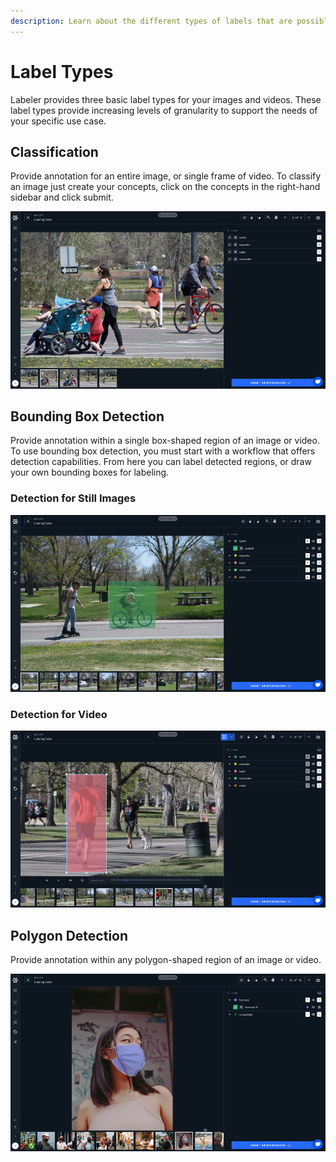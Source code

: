 ```yaml
---
description: Learn about the different types of labels that are possible with Scribe.
---
```


# Label Types

Labeler provides three basic label types for your images and videos. These label types provide increasing levels of granularity to support the needs of your specific use case.

## Classification

Provide annotation for an entire image, or single frame of video. To classify an image just create your concepts, click on the concepts in the right-hand sidebar and click submit.

![](../../.gitbook/assets/classification_label.jpg)

## Bounding Box Detection

Provide annotation within a single box-shaped region of an image or video. To use bounding box detection, you must start with a workflow that offers detection capabilities. From here you can label detected regions, or draw your own bounding boxes for labeling.

### Detection for Still Images

![Bounding box detection for still image](../../.gitbook/assets/detector_label%20%282%29.jpg)

### Detection for Video

![Bounding box detection for video](../../.gitbook/assets/video_detector.jpg)

## Polygon Detection

Provide annotation within any polygon-shaped region of an image or video.

![](../../.gitbook/assets/polygon.jpg)

